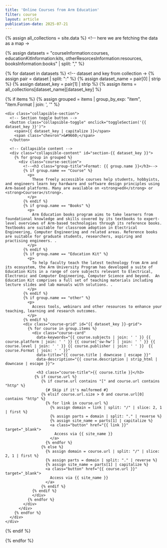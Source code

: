 ```yaml
---
title: 'Online Courses from Arm Education'
filter: course
layout: article
publication-date: 2025-07-21
---
```




<!-- Grid Container -->
{% assign all_collections = site.data %} <!-- here we are fetching the data as a map ->

{% assign datasets = 
  "courseInformation:courses,
   educationKitInformation:kits,
   otherResorcesInformation:resources,
   booksInformation:books" | split: "," %} 

{% for dataset in datasets %} <!-- dataset and key from collection ->
  {% assign pair = dataset | split: ":" %}
  {% assign dataset_name = pair[0] | strip %}
  {% assign dataset_key = pair[1] | strip %} 
  {% assign items = all_collections[dataset_name][dataset_key] %}
<div class="course-grid" id="course-grid">
  {% if items %}
    {% assign grouped = items | group_by_exp: "item", "item.Format | join: ', '" %}
    
    <div class="collapsible-section">
      <!-- Section toggle button -->
      <button class="collapsible-toggle" onclick="toggleSection('{{ dataset_key }}')">
        <span>{{ dataset_key | capitalize }}</span>
        <span class="chevron">&#9660;</span>
      </button>

      <!-- Collapsible content -->
      <div class="collapsible-content" id="section-{{ dataset_key }}">
        {% for group in grouped %}
          <div class="course-section">
            <!--<h3 class="group-title">Format: {{ group.name }}</h3>-->
            {% if group.name == "Course" %}
              <p>
                These freely accessible courses help students, hobbyists, and engineers learn key hardware and software design principles using Arm-based platforms. Many are available on <strong>edX</strong> or <strong>Coursera</strong>.
              </p>
            {% endif %}
            {% if group.name == "Books" %}
              <p>
                Arm Education books program aims to take learners from foundational knowledge and skills covered by its textbooks to expert-level overviews of Arm-based technologies through its reference books. Textbooks are suitable for classroom adoption in Electrical Engineering, Computer Engineering and related areas. Reference books are suitable for graduate students, researchers, aspiring and practising engineers. .
              </p>
            {% endif %}
            {% if group.name == "Education Kit" %}
              <p>
                To help faculty teach the latest technology from Arm and its ecosystem, the Arm University Program has developed a suite of Education Kits in a range of core subjects relevant to Electrical, Electronic and Computer Engineering, Computer Science and beyond.  An Education Kit comprises a full set of teaching materials including lecture slides and lab manuals with solutions. .
              </p>
            {% endif %}
            {% if group.name == "other" %}
              <p>
                Access tools, webinars and other resources to enhance your teaching, learning and research outcomes.  
              </p>
            {% endif %}
            <div class="course-grid" id="{{ dataset_key }}-grid">
              {% for course in group.items %}
                <div class="course-card"
                  data-keywords="{{ course.subjects | join: ' ' }} {{ course.platform | join: ' ' }} {{ course['sw-hw'] | join: ' ' }} {{ course.level | join: ' ' }} {{ course.publisher | join: ' ' }}  {{ course.Format | join: ' ' }}"
                  data-title="{{ course.title | downcase | escape }}"
                  data-description="{{ course.description | strip_html | downcase | escape }}">

                  <h3 class="course-title">{{ course.title }}</h3>
                 {% if course.url %}
                    {% if course.url contains "[" and course.url contains "http" %}
                      {# Skip if it's malformed #}
                    {% elsif course.url.size > 0 and course.url[0] contains "http" %}
                      {% for link in course.url %}
                        {% assign domain = link | split: "/" | slice: 2, 1 | first %}
                        {% assign parts = domain | split: "." | reverse %}
                        {% assign site_name = parts[1] | capitalize %}
                        <a class="button" href="{{ link }}" target="_blank">
                          Access via {{ site_name }}
                        </a>
                      {% endfor %}
                    {% else %}
                      {% assign domain = course.url | split: "/" | slice: 2, 1 | first %}
                      {% assign parts = domain | split: "." | reverse %}
                      {% assign site_name = parts[1] | capitalize %}
                      <a class="button" href="{{ course.url }}" target="_blank">
                        Access via {{ site_name }}
                      </a>
                    {% endif %}
                {% endif %}
                </div>
              {% endfor %}
            </div>
          </div>
        {% endfor %}
      </div>
    </div>
  {% endif %}
  </div>
{% endfor %}


<!-- No Results Message -->
<div id="no-results" style="display: none; text-align: center; margin-top: 2rem; color: #666;">
  <p><strong>No results found.</strong><br>Try adjusting your filters or search terms.</p>
</div>

<link rel="stylesheet" href="{{ '/assets/css/index.css' | relative_url }}">

<!-- this Js handels the toggle section -->

<script>
  function toggleSection(key) {
    const section = document.getElementById('section-' + key);
    const container = section.parentElement;
    const isActive = container.classList.contains('active');

    if (isActive) {

      section.style.height = section.scrollHeight + 'px';
      requestAnimationFrame(() => {
        section.style.height = '0px';
        container.classList.remove('active');
      });
    } else {

      section.style.height = section.scrollHeight + 'px';
      container.classList.add('active');

      section.addEventListener('transitionend', function resetHeight() {
        section.style.height = 'auto';
        section.removeEventListener('transitionend', resetHeight);
      });
    }
  }
</script>